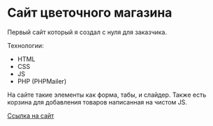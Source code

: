 # Сайт цветочного магазина
Первый сайт который я создал с нуля для заказчика. 

Технологии:
* HTML
* CSS
* JS
* PHP (PHPMailer)

На сайте такие элементы как форма, табы, и слайдер. Также есть корзина для добавления товаров написанная на чистом JS.

[Cсылка на сайт](https://den-sites.github.io.)
